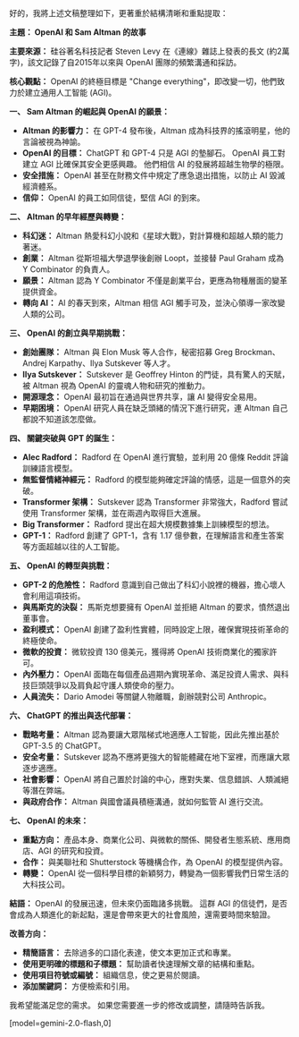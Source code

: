 好的，我將上述文稿整理如下，更著重於結構清晰和重點提取：

**主題： OpenAI 和 Sam Altman 的故事**

**主要來源：** 硅谷著名科技記者 Steven Levy 在《連線》雜誌上發表的長文 (約2萬字)，該文記錄了自2015年以來與 OpenAI 團隊的頻繁溝通和採訪。

**核心觀點：** OpenAI 的終極目標是 "Change everything"，即改變一切，他們致力於建立通用人工智能 (AGI)。

**一、 Sam Altman 的崛起與 OpenAI 的願景：**

*   **Altman 的影響力：** 在 GPT-4 發布後，Altman 成為科技界的搖滾明星，他的言論被視為神諭。
*   **OpenAI 的目標：** ChatGPT 和 GPT-4 只是 AGI 的墊腳石。 OpenAI 員工對建立 AGI 比確保其安全更感興趣。 他們相信 AI 的發展將超越生物學的極限。
*   **安全措施：** OpenAI 甚至在財務文件中規定了應急退出措施，以防止 AI 毀滅經濟體系。
*   **信仰：** OpenAI 的員工如同信徒，堅信 AGI 的到來。

**二、 Altman 的早年經歷與轉變：**

*   **科幻迷：** Altman 熱愛科幻小說和《星球大戰》，對計算機和超越人類的能力著迷。
*   **創業：** Altman 從斯坦福大學退學後創辦 Loopt，並接替 Paul Graham 成為 Y Combinator 的負責人。
*   **願景：** Altman 認為 Y Combinator 不僅是創業平台，更應為物種層面的變革提供資金。
*   **轉向 AI：** AI 的春天到來，Altman 相信 AGI 觸手可及，並決心領導一家改變人類的公司。

**三、 OpenAI 的創立與早期挑戰：**

*   **創始團隊：** Altman 與 Elon Musk 等人合作，秘密招募 Greg Brockman、Andrej Karpathy、Ilya Sutskever 等人才。
*   **Ilya Sutskever：** Sutskever 是 Geoffrey Hinton 的門徒，具有驚人的天賦，被 Altman 視為 OpenAI 的靈魂人物和研究的推動力。
*   **開源理念：** OpenAI 最初旨在通過與世界共享，讓 AI 變得安全易用。
*   **早期困境：** OpenAI 研究人員在缺乏頭緒的情況下進行研究，連 Altman 自己都說不知道該怎麼做。

**四、 關鍵突破與 GPT 的誕生：**

*   **Alec Radford：** Radford 在 OpenAI 進行實驗，並利用 20 億條 Reddit 評論訓練語言模型。
*   **無監督情緒神經元：** Radford 的模型能夠確定評論的情感，這是一個意外的突破。
*   **Transformer 架構：** Sutskever 認為 Transformer 非常強大，Radford 嘗試使用 Transformer 架構，並在兩週內取得巨大進展。
*   **Big Transformer：** Radford 提出在超大規模數據集上訓練模型的想法。
*   **GPT-1：** Radford 創建了 GPT-1，含有 1.17 億參數，在理解語言和產生答案等方面超越以往的人工智能。

**五、 OpenAI 的轉型與挑戰：**

*   **GPT-2 的危險性：** Radford 意識到自己做出了科幻小說裡的機器，擔心壞人會利用這項技術。
*   **與馬斯克的決裂：** 馬斯克想要擁有 OpenAI 並拒絕 Altman 的要求，憤然退出董事會。
*   **盈利模式：** OpenAI 創建了盈利性實體，同時設定上限，確保實現技術革命的終極使命。
*   **微軟的投資：** 微软投資 130 億美元，獲得將 OpenAI 技術商業化的獨家許可。
*   **內外壓力：** OpenAI 面臨在每個產品週期內實現革命、滿足投資人需求、與科技巨頭競爭以及肩負起守護人類使命的壓力。
*   **人員流失：** Dario Amodei 等關鍵人物離職，創辦競對公司 Anthropic。

**六、 ChatGPT 的推出與迭代部署：**

*   **戰略考量：** Altman 認為要讓大眾階梯式地適應人工智能，因此先推出基於 GPT-3.5 的 ChatGPT。
*   **安全考量：** Sutskever 認為不應將更強大的智能體藏在地下室裡，而應讓大眾逐步適應。
*   **社會影響：** OpenAI 將自己置於討論的中心，應對失業、信息錯誤、人類滅絕等潛在弊端。
*   **與政府合作：** Altman 與國會議員積極溝通，就如何監管 AI 進行交流。

**七、 OpenAI 的未來：**

*   **重點方向：** 產品本身、商業化公司、與微軟的關係、開發者生態系統、應用商店、AGI 的研究和投資。
*   **合作：** 與美聯社和 Shutterstock 等機構合作，為 OpenAI 的模型提供內容。
*   **轉變：** OpenAI 從一個科學目標的新穎努力，轉變為一個影響我們日常生活的大科技公司。

**結語：** OpenAI 的發展迅速，但未來仍面臨諸多挑戰。 這群 AGI 的信徒們，是否會成為人類進化的新起點，還是會帶來更大的社會風險，還需要時間來驗證。

**改善方向：**

*   **精簡語言：** 去除過多的口語化表達，使文本更加正式和專業。
*   **使用更明確的標題和子標題：** 幫助讀者快速理解文章的結構和重點。
*   **使用項目符號或編號：** 組織信息，使之更易於閱讀。
*   **添加關鍵詞：** 方便檢索和引用。

我希望能滿足您的需求。 如果您需要進一步的修改或調整，請隨時告訴我。

[model=gemini-2.0-flash,0]
